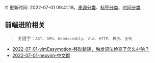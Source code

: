 :alarm_clock: 更新时间: 2022-07-01 09:41:19。[来源分类](../README.md)、[标签分类](../TAGS.md)、[时间分类](../TIMELINE.md)

## 前端进阶相关


> 关键字：`AST`、`GPU`、`WebAssembly`、`Vim`、`HTTP`、`算法`、`全栈`



- [2022-07-01-vimEasymotion-移动跳转，触发语法检查了怎么办呐？](https://www.v2ex.com/t/863489) 
- [2022-07-01-neovim-中文群](https://www.v2ex.com/t/863450) 